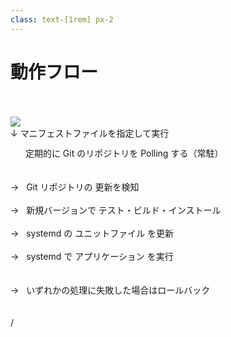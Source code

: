 ```yaml
---
class: text-[1rem] px-2
---
```


<div class="pl-12">

# 動作フロー
</div>

<br/>
<br/>

<div class="grid grid-cols-[1fr,400px] gap-2 h-7/10">
<div class="flex h-full items-center">
<img src="/img/systemd-cd_flow.png" />
</div>
<div class="flex flex-col h-full justify-center">
  <div class="flex items-center gap-3">
    <span class="text-3xl">↓</span>
    マニフェストファイルを指定して実行
  </div>
  <div class="flex items-center gap-4 ml-1 mt-3" v-click>
    <svg width="20" height="28" viewBox="0 0 30 42" fill="none" xmlns="http://www.w3.org/2000/svg">
      <path d="M14.9999 9.99992V15.4999L22.3333 8.16658L14.9999 0.833252V6.33325C6.89658 6.33325 0.333252 12.8966 0.333252 20.9999C0.333252 23.8783 1.17658 26.5549 2.60658 28.8099L5.28325 26.1333C4.45825 24.6116 3.99992 22.8516 3.99992 20.9999C3.99992 14.9316 8.93159 9.99992 14.9999 9.99992ZM27.3933 13.1899L24.7166 15.8666C25.5232 17.4066 25.9999 19.1483 25.9999 20.9999C25.9999 27.0683 21.0683 31.9999 14.9999 31.9999V26.4999L7.66658 33.8333L14.9999 41.1666V35.6666C23.1033 35.6666 29.6666 29.1033 29.6666 20.9999C29.6666 18.1216 28.8233 15.4449 27.3933 13.1899Z" fill="white"/>
    </svg>
    定期的に Git のリポジトリを Polling する（常駐）
  </div>

  <br/>
  <br/>

  <div class="ml-4">
  <div v-click>
    → &nbsp; Git リポジトリの <span class="text-yellow-500">更新を検知</span>
  </div>

  <br/>

  <div v-click>
    → &nbsp; 新規バージョンで <span class="text-green-500">テスト・ビルド・インストール</span>
  </div>

  <br/>

  <div v-click>
    → &nbsp; systemd の <span class="text-green-500">ユニットファイル を更新</span>
  </div>

  <br/>

  <div v-click>
    → &nbsp; systemd で <span class="text-green-500">アプリケーション を実行</span>
  </div>

  <br/>
  <br/>

  <div v-click>
    → &nbsp; いずれかの処理に失敗した場合は<span class="text-red-500">ロールバック</span>
  </div>
  </div>

  <br/>
  <br/>
</div>
</div>

<div
  class="absolute bottom-[1rem] right-[1rem] text-[1rem]"
>
  <SlideCurrentNo /> / <SlidesTotal />
</div>
